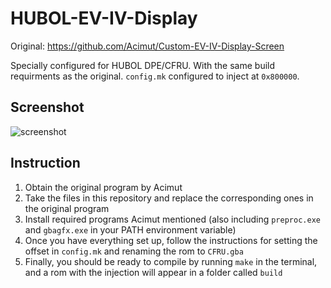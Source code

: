 # HUBOL-EV-IV-Display
Original: https://github.com/Acimut/Custom-EV-IV-Display-Screen

Specially configured for HUBOL DPE/CFRU. With the same build requirments as the original. `config.mk` configured to inject at `0x800000`.

## Screenshot
![screenshot](https://i.imgur.com/a23noiy.png)

## Instruction
1. Obtain the original program by Acimut
2. Take the files in this repository and replace the corresponding ones in the original program
3. Install required programs Acimut mentioned (also including `preproc.exe` and `gbagfx.exe` in your PATH environment variable)
4. Once you have everything set up, follow the instructions for setting the offset in `config.mk` and renaming the rom to `CFRU.gba`
5. Finally, you should be ready to compile by running `make` in the terminal, and a rom with the injection will appear in a folder called `build`
